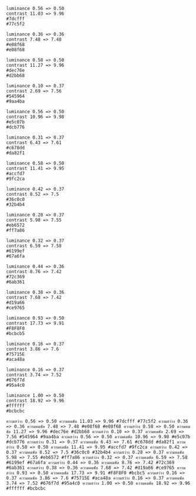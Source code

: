 ```
luminance 0.56 => 0.50
contrast 11.03 => 9.96
#7dcfff
#77c5f2

luminance 0.36 => 0.36
contrast 7.48 => 7.48
#e08f68
#e08f68

luminance 0.58 => 0.50
contrast 11.27 => 9.96
#dec76e
#d2bb68

luminance 0.10 => 0.37
contrast 2.69 => 7.56
#545964
#9aa4ba

luminance 0.56 => 0.50
contrast 10.96 => 9.98
#e5c07b
#dcb776

luminance 0.31 => 0.37
contrast 6.43 => 7.61
#c678dd
#da82f1

luminance 0.58 => 0.50
contrast 11.41 => 9.95
#accfd7
#9fc2ca

luminance 0.42 => 0.37
contrast 8.52 => 7.5
#36c0c0
#32b4b4

luminance 0.28 => 0.37
contrast 5.98 => 7.55
#eb6572
#ff7a86

luminance 0.32 => 0.37
contrast 6.59 => 7.58
#6199ef
#67a6fa

luminance 0.44 => 0.36
contrast 8.76 => 7.42
#72c369
#6ab361

luminance 0.38 => 0.36
contrast 7.68 => 7.42
#d19a66
#ce9765

luminance 0.93 => 0.50
contrast 17.73 => 9.91
#F8F8F0
#bcbcb5

luminance 0.16 => 0.37
contrast 3.86 => 7.6
#75715E
#aca48a

luminance 0.16 => 0.37
contrast 3.74 => 7.52
#676f7d
#95a4c0

luminance 1.00 => 0.50
contrast 18.92 => 9.96
#ffffff
#bcbcbc

```

`ความสว่าง 0.56 => 0.50 ความคมชัด 11.03 => 9.96 #7dcfff #77c5f2 ความสว่าง 0.36 => 0.36 ความคมชัด 7.48 => 7.48 #e08f68 #e08f68 ความสว่าง 0.58 => 0.50 ความคมชัด 11.27 => 9.96 #dec76e #d2bb68 ความสว่าง 0.10 => 0.37 ความคมชัด 2.69 => 7.56 #545964 #9aa4ba ความสว่าง 0.56 => 0.50 ความคมชัด 10.96 => 9.98 #e5c07b #dcb776 ความสว่าง 0.31 => 0.37 ความคมชัด 6.43 => 7.61 #c678dd #da82f1 ความสว่าง 0.58 => 0.50 ความคมชัด 11.41 => 9.95 #accfd7 #9fc2ca ความสว่าง 0.42 => 0.37 ความคมชัด 8.52 => 7.5 #36c0c0 #32b4b4 ความสว่าง 0.28 => 0.37 ความคมชัด 5.98 => 7.55 #eb6572 #ff7a86 ความสว่าง 0.32 => 0.37 ความคมชัด 6.59 => 7.58 #6199ef #67a6fa ความสว่าง 0.44 => 0.36 ความคมชัด 8.76 => 7.42 #72c369 #6ab361 ความสว่าง 0.38 => 0.36 ความคมชัด 7.68 => 7.42 #d19a66 #ce9765 ความสว่าง 0.93 => 0.50 ความคมชัด 17.73 => 9.91 #F8F8F0 #bcbc5 ความสว่าง 0.16 => 0.37 ความคมชัด 3.86 => 7.6 #75715E #aca48a ความสว่าง 0.16 => 0.37 ความคมชัด 3.74 => 7.52 #676f7d #95a4c0 ความสว่าง 1.00 => 0.50 ความคมชัด 18.92 => 9.96 #ffffff #bcbcbc`
